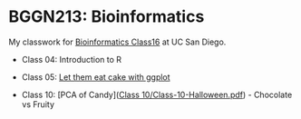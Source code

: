 # BGGN213: Bioinformatics

My classwork for [Bioinformatics Class16](https://bioboot.github.io/bggn213_F22/) at UC San Diego.

- Class 04: Introduction to R  

- Class 05: [Let them eat cake with ggplot]()

- Class 10: [PCA of Candy]([Class 10/Class-10-Halloween.pdf](https://github.com/SindyChavez97/BGGN213/blob/main/Class%2010/Class-10-Halloween.pdf)) - Chocolate vs Fruity
